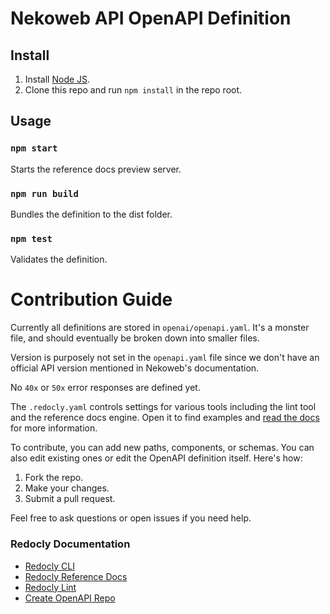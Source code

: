 # Nekoweb API OpenAPI Definition

## Install

1. Install [Node JS](https://nodejs.org/).
2. Clone this repo and run `npm install` in the repo root.

## Usage

### `npm start`
Starts the reference docs preview server.

### `npm run build`
Bundles the definition to the dist folder.

### `npm test`
Validates the definition.

# Contribution Guide

Currently all definitions are stored in `openai/openapi.yaml`. 
It's a monster file, and should eventually be broken down into 
smaller files.

Version is purposely not set in the `openapi.yaml` file since
we don't have an official API version mentioned in Nekoweb's
documentation.

No `40x` or `50x` error responses are defined yet.

The `.redocly.yaml` controls settings for various
tools including the lint tool and the reference
docs engine.  Open it to find examples and
[read the docs](https://redoc.ly/docs/cli/configuration/)
for more information.

To contribute, you can add new paths, components, or
schemas.  You can also edit existing ones or edit
the OpenAPI definition itself. Here's how:

1. Fork the repo.
2. Make your changes.
3. Submit a pull request.

Feel free to ask questions or open issues if you need help.

### Redocly Documentation

- [Redocly CLI](https://redoc.ly/docs/cli/)
- [Redocly Reference Docs](https://redoc.ly/docs/reference-docs/)
- [Redocly Lint](https://redoc.ly/docs/lint/)
- [Create OpenAPI Repo](https://github.com/Redocly/create-openapi-repo)